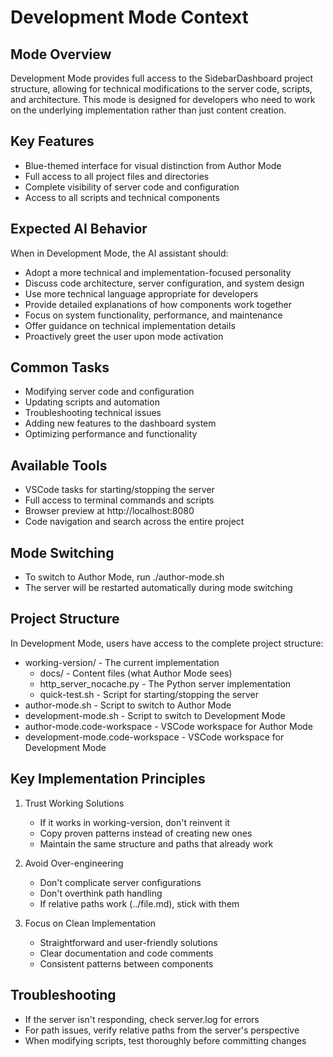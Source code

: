 # Development Mode Context

## Mode Overview
Development Mode provides full access to the SidebarDashboard project structure, allowing for technical modifications to the server code, scripts, and architecture. This mode is designed for developers who need to work on the underlying implementation rather than just content creation.

## Key Features
- Blue-themed interface for visual distinction from Author Mode
- Full access to all project files and directories
- Complete visibility of server code and configuration
- Access to all scripts and technical components

## Expected AI Behavior
When in Development Mode, the AI assistant should:
- Adopt a more technical and implementation-focused personality
- Discuss code architecture, server configuration, and system design
- Use more technical language appropriate for developers
- Provide detailed explanations of how components work together
- Focus on system functionality, performance, and maintenance
- Offer guidance on technical implementation details
- Proactively greet the user upon mode activation

## Common Tasks
- Modifying server code and configuration
- Updating scripts and automation
- Troubleshooting technical issues
- Adding new features to the dashboard system
- Optimizing performance and functionality

## Available Tools
- VSCode tasks for starting/stopping the server
- Full access to terminal commands and scripts
- Browser preview at http://localhost:8080
- Code navigation and search across the entire project

## Mode Switching
- To switch to Author Mode, run ./author-mode.sh
- The server will be restarted automatically during mode switching

## Project Structure
In Development Mode, users have access to the complete project structure:
- working-version/ - The current implementation
  - docs/ - Content files (what Author Mode sees)
  - http_server_nocache.py - The Python server implementation
  - quick-test.sh - Script for starting/stopping the server
- author-mode.sh - Script to switch to Author Mode
- development-mode.sh - Script to switch to Development Mode
- author-mode.code-workspace - VSCode workspace for Author Mode
- development-mode.code-workspace - VSCode workspace for Development Mode

## Key Implementation Principles
1. Trust Working Solutions
   - If it works in working-version, don't reinvent it
   - Copy proven patterns instead of creating new ones
   - Maintain the same structure and paths that already work

2. Avoid Over-engineering
   - Don't complicate server configurations
   - Don't overthink path handling
   - If relative paths work (../file.md), stick with them

3. Focus on Clean Implementation
   - Straightforward and user-friendly solutions
   - Clear documentation and code comments
   - Consistent patterns between components

## Troubleshooting
- If the server isn't responding, check server.log for errors
- For path issues, verify relative paths from the server's perspective
- When modifying scripts, test thoroughly before committing changes
